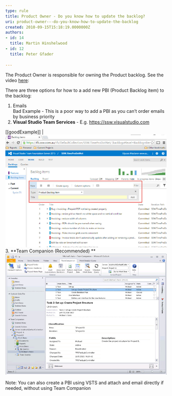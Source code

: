 ```yaml
---
type: rule
title: Product Owner - Do you know how to update the backlog?
uri: product-owner---do-you-know-how-to-update-the-backlog
created: 2010-09-15T15:18:19.0000000Z
authors:
- id: 14
  title: Martin Hinshelwood
- id: 12
  title: Peter Gfader

---
```


The Product Owner is responsible for owning the Product backlog. See the video [here](/_layouts/15/FIXUPREDIRECT.ASPX?WebId=3dfc0e07-e23a-4cbb-aac2-e778b71166a2&TermSetId=07da3ddf-0924-4cd2-a6d4-a4809ae20160&TermId=a91de77d-a8dd-40be-b61a-bd6305e7183f):

There are three options for how to a add new PBI (Product Backlog item) to the backlog:

1. Emails <br>      Bad Example - This is a poor way to add a PBI as you can’t order emails by business priority
2. **Visual Studio Team Services** - E.g. https://ssw.visualstudio.com 

[[goodExample]]
| ![VSTS allows you to enter an item into the backlog, in any priority order](RulesScrumUpdateBacklogGood.jpg "image")
3. **Team Companion (Recommended)
** 
![Team Companion lets you convert an email to a PBI, giving you the best of both worlds](RulesScrumUpdateBacklogBest.jpg)



Note: You can also create a PBI using VSTS and attach and email directly if needed, without using Team Companion
